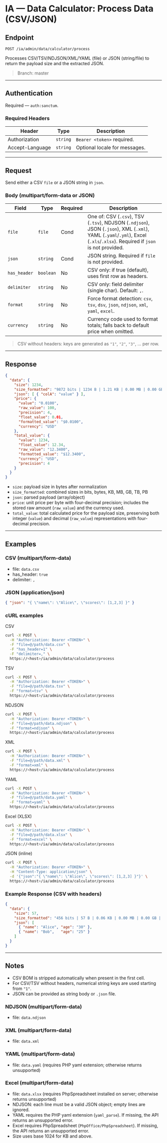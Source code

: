 # IA — Data Calculator: Process Data (CSV/JSON)

## Endpoint

`POST /ia/admin/data/calculator/process`

Processes CSV/TSV/NDJSON/XML/YAML (file) or JSON (string/file) to return the payload size and the extracted JSON.

> Branch: master

---

## Authentication

Required — `auth:sanctum`.

### Required Headers
| Header | Type | Description |
| ------ | ---- | ----------- |
| Authorization | `string` | `Bearer <token>` required. |
| Accept-Language | `string` | Optional locale for messages. |

---

## Request

Send either a CSV `file` or a JSON string in `json`.

### Body (multipart/form-data or JSON)
| Field        | Type      | Required | Description |
| ------------ | --------- | -------- | ----------- |
| `file`       | `file`    | Cond     | One of: CSV (`.csv`), TSV (`.tsv`), NDJSON (`.ndjson`), JSON (`.json`), XML (`.xml`), YAML (`.yaml`/`.yml`), Excel (`.xls`/`.xlsx`). Required if `json` is not provided. |
| `json`       | `string`  | Cond     | JSON string. Required if `file` is not provided. |
| `has_header` | `boolean` | No       | CSV only: if true (default), uses first row as headers. |
| `delimiter`  | `string`  | No       | CSV only: field delimiter (single char). Default: `,`. |
| `format`     | `string`  | No       | Force format detection: `csv`, `tsv`, `dsv`, `json`, `ndjson`, `xml`, `yaml`, `excel`. |
| `currency`   | `string`  | No       | Currency code used to format totals; falls back to default price when omitted. |

> CSV without headers: keys are generated as `"1"`, `"2"`, `"3"`, ... per row.

---

## Response

```json
{
  "data": {
    "size": 1234,
    "size_formatted": "9872 bits | 1234 B | 1.21 KB | 0.00 MB | 0.00 GB | 0.00 TB | 0.00 PB",
    "json": [ { "colA": "value" } ],
    "price": {
      "value": "0.0100",
      "raw_value": 100,
      "precision": 4,
      "float_value": 0.01,
      "formatted_value": "$0.0100",
      "currency": "USD"
    },
    "total_value": {
      "value": 1234,
      "float_value": 12.34,
      "raw_value": "12.3400",
      "formatted_value": "$12.3400",
      "currency": "USD",
      "precision": 4
    }
  }
}
```

- `size`: payload size in bytes after normalization
- `size_formatted`: combined sizes in bits, bytes, KB, MB, GB, TB, PB
- `json`: parsed payload (array/object)
- `price`: unit price per byte with four-decimal precision; includes the stored raw amount (`raw_value`) and the currency used.
- `total_value`: total calculated price for the payload size, preserving both integer (`value`) and decimal (`raw_value`) representations with four-decimal precision.

---

## Examples

### CSV (multipart/form-data)
- file: `data.csv`
- has_header: `true`
- delimiter: `,`

### JSON (application/json)
```json
{ "json": "{ \"name\": \"Alice\", \"scores\": [1,2,3] }" }
```

### cURL examples

CSV
```bash
curl -X POST \
  -H "Authorization: Bearer <TOKEN>" \
  -F "file=@/path/data.csv" \
  -F "has_header=1" \
  -F "delimiter=," \
  https://<host>/ia/admin/data/calculator/process
```

TSV
```bash
curl -X POST \
  -H "Authorization: Bearer <TOKEN>" \
  -F "file=@/path/data.tsv" \
  -F "format=tsv" \
  https://<host>/ia/admin/data/calculator/process
```

NDJSON
```bash
curl -X POST \
  -H "Authorization: Bearer <TOKEN>" \
  -F "file=@/path/data.ndjson" \
  -F "format=ndjson" \
  https://<host>/ia/admin/data/calculator/process
```

XML
```bash
curl -X POST \
  -H "Authorization: Bearer <TOKEN>" \
  -F "file=@/path/data.xml" \
  -F "format=xml" \
  https://<host>/ia/admin/data/calculator/process
```

YAML
```bash
curl -X POST \
  -H "Authorization: Bearer <TOKEN>" \
  -F "file=@/path/data.yaml" \
  -F "format=yaml" \
  https://<host>/ia/admin/data/calculator/process
```

Excel (XLSX)
```bash
curl -X POST \
  -H "Authorization: Bearer <TOKEN>" \
  -F "file=@/path/data.xlsx" \
  -F "format=excel" \
  https://<host>/ia/admin/data/calculator/process
```

JSON (inline)
```bash
curl -X POST \
  -H "Authorization: Bearer <TOKEN>" \
  -H "Content-Type: application/json" \
  -d '{"json":"{ \"name\": \"Alice\", \"scores\": [1,2,3] }"}' \
  https://<host>/ia/admin/data/calculator/process
```

### Example Response (CSV with headers)
```json
{
  "data": {
    "size": 57,
    "size_formatted": "456 bits | 57 B | 0.06 KB | 0.00 MB | 0.00 GB | 0.00 TB | 0.00 PB",
    "json": [
      { "name": "Alice", "age": "30" },
      { "name": "Bob",   "age": "25" }
    ]
  }
}
```

---

## Notes
- CSV BOM is stripped automatically when present in the first cell.
- For CSV/TSV without headers, numerical string keys are used starting from `"1"`.
- JSON can be provided as string body or `.json` file.
### NDJSON (multipart/form-data)
- file: `data.ndjson`

### XML (multipart/form-data)
- file: `data.xml`

### YAML (multipart/form-data)
- file: `data.yaml` (requires PHP yaml extension; otherwise returns unsupported)

### Excel (multipart/form-data)
- file: `data.xlsx` (requires PhpSpreadsheet installed on server; otherwise returns unsupported)
- NDJSON: each line must be a valid JSON object; empty lines are ignored.
- YAML requires the PHP yaml extension (`yaml_parse`). If missing, the API returns an unsupported error.
- Excel requires PhpSpreadsheet (`PhpOffice/PhpSpreadsheet`). If missing, the API returns an unsupported error.
- Size uses base 1024 for KB and above.

